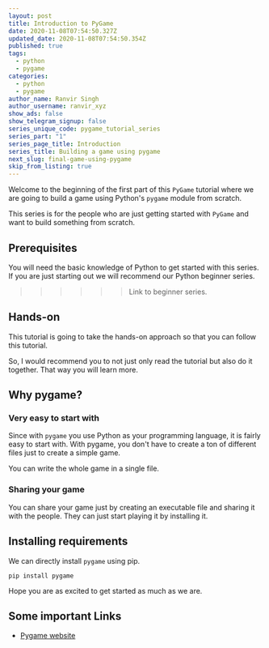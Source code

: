 ```yaml
---
layout: post
title: Introduction to PyGame
date: 2020-11-08T07:54:50.327Z
updated_date: 2020-11-08T07:54:50.354Z
published: true
tags:
  - python
  - pygame
categories:
  - python
  - pygame
author_name: Ranvir Singh
author_username: ranvir_xyz
show_ads: false
show_telegram_signup: false
series_unique_code: pygame_tutorial_series
series_part: "1"
series_page_title: Introduction
series_title: Building a game using pygame
next_slug: final-game-using-pygame
skip_from_listing: true
---
```

Welcome to the beginning of the first part of this `PyGame` tutorial where we are going to build a game using Python's `pygame` module from scratch.

This series is for the people who are just getting started with `PyGame` and want to build something from scratch.

## Prerequisites

You will need the basic knowledge of Python to get started with this series. If you are just starting out we will recommend our Python beginner series.

>>>>>> Link to beginner series.

## Hands-on

This tutorial is going to take the hands-on approach so that you can follow this tutorial.

So, I would recommend you to not just only read the tutorial but also do it together. That way you will learn more. 

## Why pygame?

### Very easy to start with

Since with `pygame` you use Python as your programming language, it is fairly easy to start with. With pygame, you don't have to create a ton of different files just to create a simple game.

You can write the whole game in a single file.

### Sharing your game

You can share your game just by creating an executable file and sharing it with the people. They can just start playing it by installing it. 

## Installing requirements

We can directly install `pygame` using pip.

```shell
pip install pygame
```

Hope you are as excited to get started as much as we are.

## Some important Links

* [Pygame website](https://pygame.org)